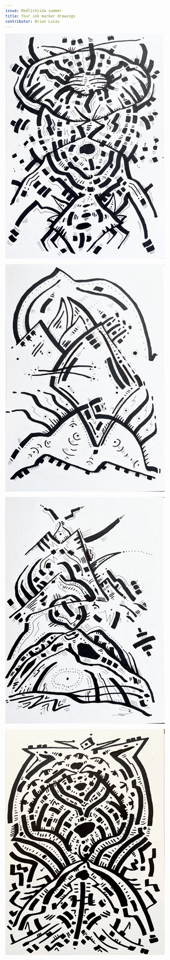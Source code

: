 ```yaml
---
issue: Redlichiida summer
title: four ink marker drawings
contributor: Brian Lucas
---
```


![Drawing One](/assets/images/lucas001.jpg)

![Drawing One](/assets/images/lucas002.jpg)

![Drawing One](/assets/images/lucas003.jpg)

![Drawing One](/assets/images/lucas004.jpg)

